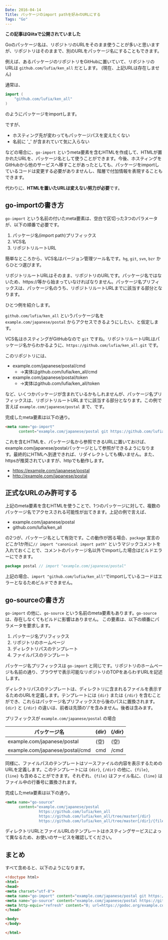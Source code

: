 ```yaml
---
Date: 2016-04-14
Title: パッケージのimport pathを好みのURLにする
Tags: "Go"
---
```


**この記事はQiitaで公開されていました**

Goのパッケージ名は、リポジトリのURLをそのまま使うことが多いと思いますが、リポジトリはそのままで、別のURLをパッケージ名にすることもできます。

例えば、あるパッケージのリポジトリをGitHubに置いていて、リポジトリのURLは `github.com/lufia/ken_all` だとします。
(現在、上記URLは存在しません)

通常は、

```go
import (
	"github.com/lufia/ken_all"
)
```

のようにパッケージをimportします。

ですが、

* ホスティング先が変わってもパッケージパスを変えたくない
* 名前に '_' が含まれていて気に入らない

などの場合に、`go-import` というmeta要素を含むHTMLを作成して、HTMLが置かれたURLを、パッケージ名として使うことができます。今後、ホスティングをGitHubから他のサービスへ移すことがあったとしても、パッケージをimportしているコードは変更する必要がありませんし、階層で付加情報を表現することもできます。

代わりに、**HTMLを置いたURLは変えない努力が必要**です。

## go-importの書き方

`go-import` という名前の付いたmeta要素は、空白で区切った3つのパラメータが、以下の順番で必要です。

1. パッケージ名(import path)プリフィックス
2. VCS名
3. リポジトリルートURL

簡単なところから、VCS名はバージョン管理ツール名です。`hg`, `git`, `svn`, `bzr` からひとつ選びます。

リポジトリルートURLはそのまま、リポジトリのURLです。パッケージ名ではないため、https://等から始まっていなければなりません。パッケージ名プリフィックスは、パッケージ名のうち、リポジトリルートURLまでに該当する部分となります。

ひとつ例を紹介します。

`github.com/lufia/ken_all` というパッケージ名を`example.com/japanese/postal` からアクセスできるようにしたい、と仮定します。

VCS名はホスティングがGitHubなので `git` ですね。リポジトリルートURLはパッケージ名からわかるように、`https://github.com/lufia/ken_all.git` です。

このリポジトリには、

* example.com/japanese/postal/cmd
    * →実体はgithub.com/lufia/ken_all/cmd
* example.com/japanese/postal/token
    * →実体はgithub.com/lufia/ken_all/token

など、いくつかパッケージが含まれているかもしれませんが、パッケージ名プリフィックスは、リポジトリルートURLまでに該当する部分となります。この例で言えば `example.com/japanese/postal` まで、です。

完成したmeta要素は以下の通り。

```html
<meta name="go-import" 
      content="example.com/japanese/postal git https://github.com/lufia/ken_all.git">
```

これを含むHTMLを、パッケージ名から参照できるURLに置いておけば、example.com/japanese/postalパッケージとして参照ができるようになります。最終的にHTMLへ到達できれば、リダイレクトしても構いません。また、httpsが推奨されていますが、httpでも動作します。

* https://example.com/japanese/postal
* http://example.com/japanese/postal

## 正式なURLのみ許可する

上記のmeta要素を含むHTMLを使うことで、1つのパッケージに対して、複数のパッケージ名でアクセスされる可能性が出てきます。上記の例で言えば、

* example.com/japanese/postal
* github.com/lufia/ken_all

の2つが、パッケージ名として有効です。この動作が困る場合、`package` 宣言のどこか1か所に`// import "canonical import path"` というマジックコメントを入れておくことで、コメントのパッケージ名以外でimportした場合はビルドエラーにできます。

```go
package postal // import "example.com/japanese/postal"
```

上記の場合、`import "github.com/lufia/ken_all"`でimportしているコードはエラーとなるためビルドできません。

## go-sourceの書き方

`go-import` の他に、`go-source` という名前のmeta要素もあります。`go-source` は、存在しなくてもビルドに影響はありません。
この要素は、以下の順番にパラメータを要求します。

1. パッケージ名プリフィックス
2. リポジトリのホームページ
3. ディレクトリパスのテンプレート
4. ファイルパスのテンプレート

パッケージ名プリフィックスは `go-import` と同じです。リポジトリのホームページも名前の通り、ブラウザで表示可能なリポジトリのTOPをあらわすURLを記述します。

ディレクトリパスのテンプレートは、ディレクトリに含まれるファイルを表示するためのURLを定義します。テンプレートには `{dir}` または `{/dir}` を含むことができ、これらはパッケージ名プリフィックスから後のパスに置換されます。`{dir}` と `{/dir}` の違いは、前者は先頭の'/'を含みません。後者は含みます。

プリフィックスが `example.com/japanese/postal` の場合

|パッケージ名                   |{dir}        |{/dir}       |
|-------------------------------|-------------|-------------|
|example.com/japanese/postal    |(空)         |(空)         |
|example.com/japanese/postal/cmd|cmd          |/cmd         |

同様に、ファイルパスのテンプレートはソースファイルの内容を表示するためのURLを定義します。このテンプレートには `{dir}`, `{/dir}` の他に、`{file}`, `{line}` も含めることができます。それぞれ、`{file}` はファイル名に、`{line}` はファイル中の行番号に置換されます。

完成したmeta要素は以下の通り。

```html
<meta name="go-source"
      content="example.com/japanese/postal
               https://github.com/lufia/ken_all
               https://github.com/lufia/ken_all/tree/master{/dir}
               https://github.com/lufia/ken_all/tree/master{/dir}/{file}#L{line}">
```

ディレクトリURLとファイルURLのテンプレートはホスティングサービスによって異なるため、お使いのサービスを確認してください。

## まとめ

すべて含めると、以下のようになります。

```html
<!doctype html>
<html>
<head>
<meta charset="utf-8">
<meta name="go-import" content="example.com/japanese/postal git https://github.com/lufia/ken_all.git">
<meta name="go-source" content="example.com/japanese/postal https://github.com/lufia/ken_all https://github.com/lufia/ken_all/tree/master{/dir} https://github.com/lufia/ken_all/tree/master{/dir}/{file}#L{line}">
<meta http-equiv="refresh" content="0; url=https://godoc.org/example.com/japanese/postal">
</head>

<body>
</body>

</html>
```

